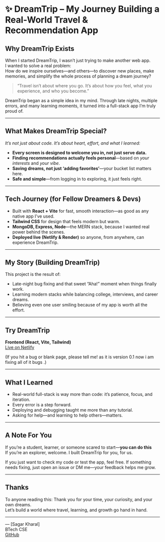 # ✨ DreamTrip – My Journey Building a Real-World Travel & Recommendation App

## Why DreamTrip Exists

When I started DreamTrip, I wasn’t just trying to make another web app.  
I wanted to solve a real problem:  
How do we inspire ourselves—and others—to discover new places, make memories, and simplify the whole process of planning a dream journey?

> “Travel isn’t about where you go. It’s about how you feel, what you experience, and who you become.”

DreamTrip began as a simple idea in my mind. Through late nights, multiple errors, and many learning moments, it turned into a full-stack app I’m truly proud of.

---

## What Makes DreamTrip Special?

*It’s not just about code. It’s about heart, effort, and what I learned:*

- **Every screen is designed to welcome you in, not just serve data.**
- **Finding recommendations actually feels personal**—based on *your interests* and *your vibe*.
- **Saving dreams, not just ‘adding favorites’**—your bucket list matters here.
- **Safe and simple**—from logging in to exploring, it just feels right.

---

## Tech Journey (for Fellow Dreamers & Devs)

- Built with **React + Vite** for fast, smooth interaction—as good as any native app I’ve used.
- **Tailwind CSS** for design that feels modern but warm.
- **MongoDB, Express, Node**—the MERN stack, because I wanted real power behind the scenes.
- **Deployed live (Netlify & Render)** so anyone, from anywhere, can experience DreamTrip.

---

## My Story (Building DreamTrip)

This project is the result of:
- Late-night bug fixing and that sweet “Aha!” moment when things finally work.
- Learning modern stacks while balancing college, interviews, and career dreams.
- Believing even one user smiling because of my app is worth all the effort.

---

## Try DreamTrip

**Frontend (React, Vite, Tailwind)**  
[Live on Netlify](https://nexa0ai.netlify.app/)



(If you hit a bug or blank page, please tell me! as it is version 0.1 now i am fixing all of it bugs .)

---

## What I Learned

- Real-world full-stack is way more than code: it’s patience, focus, and iteration.
- Every error is a step forward.  
- Deploying and debugging taught me more than any tutorial.
- Asking for help—and learning to help others—matters.

---

## A Note For You

If you’re a student, learner, or someone scared to start—**you can do this**  
If you’re an explorer, welcome. I built DreamTrip for you, for us.

If you just want to check my code or test the app, feel free. If something needs fixing, just open an issue or DM me—your feedback helps me grow.

---

## Thanks

To anyone reading this: Thank you for your time, your curiosity, and your own dreams.  
Let’s build a world where travel, learning, and growth go hand in hand.

---

— [Sagar Kharal]  
BTech CSE   
[GitHub](https://github.com/Sagar-024)

